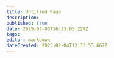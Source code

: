 ```yaml
---
title: Untitled Page
description: 
published: true
date: 2025-02-05T16:23:05.229Z
tags: 
editor: markdown
dateCreated: 2025-02-04T12:33:53.662Z
---
```




<!--
<div class="border inline"></div>
  <div class="border bottom"></div>

-->

<div class=element>

</div>